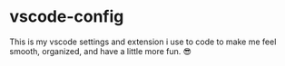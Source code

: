 # vscode-config
This is my vscode settings and extension i use to code to make me feel smooth, organized, and have a little more fun. 😎
